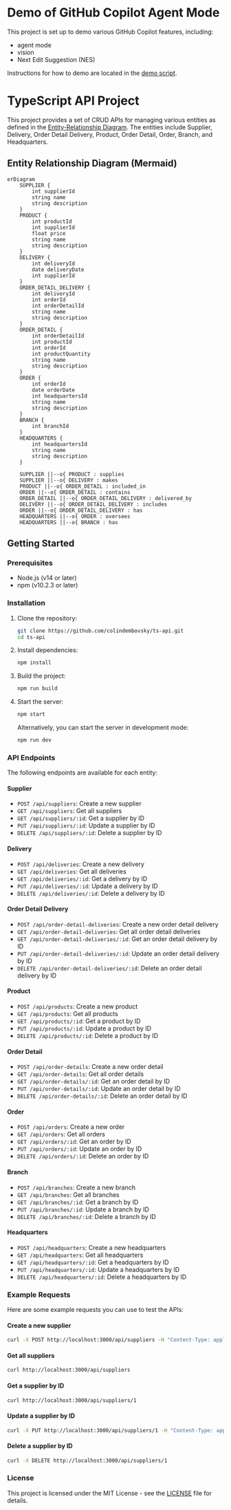 # Demo of GitHub Copilot Agent Mode

This project is set up to demo various GitHub Copilot features, including:
- agent mode
- vision
- Next Edit Suggestion (NES)

Instructions for how to demo are located in the [demo script](./docs/demo-script.md).

# TypeScript API Project

This project provides a set of CRUD APIs for managing various entities as defined in the  [Entity-Relationship Diagram](./ERD.png). The entities include Supplier, Delivery, Order Detail Delivery, Product, Order Detail, Order, Branch, and Headquarters.

## Entity Relationship Diagram (Mermaid)

```mermaid
erDiagram
    SUPPLIER {
        int supplierId
        string name
        string description
    }
    PRODUCT {
        int productId
        int supplierId
        float price
        string name
        string description
    }
    DELIVERY {
        int deliveryId
        date deliveryDate
        int supplierId
    }
    ORDER_DETAIL_DELIVERY {
        int deliveryId
        int orderId
        int orderDetailId
        string name
        string description
    }
    ORDER_DETAIL {
        int orderDetailId
        int productId
        int orderId
        int productQuantity
        string name
        string description
    }
    ORDER {
        int orderId
        date orderDate
        int headquartersId
        string name
        string description
    }
    BRANCH {
        int branchId
    }
    HEADQUARTERS {
        int headquartersId
        string name
        string description
    }

    SUPPLIER ||--o{ PRODUCT : supplies
    SUPPLIER ||--o{ DELIVERY : makes
    PRODUCT ||--o{ ORDER_DETAIL : included_in
    ORDER ||--o{ ORDER_DETAIL : contains
    ORDER_DETAIL ||--o{ ORDER_DETAIL_DELIVERY : delivered_by
    DELIVERY ||--o{ ORDER_DETAIL_DELIVERY : includes
    ORDER ||--o{ ORDER_DETAIL_DELIVERY : has
    HEADQUARTERS ||--o{ ORDER : oversees
    HEADQUARTERS ||--o{ BRANCH : has
```

## Getting Started

### Prerequisites

- Node.js (v14 or later)
- npm (v10.2.3 or later)

### Installation

1. Clone the repository:
   ```sh
   git clone https://github.com/colindembovsky/ts-api.git
   cd ts-api
   ```

2. Install dependencies:
   ```sh
   npm install
   ```

3. Build the project:
   ```sh
   npm run build
   ```

4. Start the server:
   ```sh
   npm start
   ```

   Alternatively, you can start the server in development mode:
   ```sh
   npm run dev
   ```

### API Endpoints

The following endpoints are available for each entity:

#### Supplier

- `POST /api/suppliers`: Create a new supplier
- `GET /api/suppliers`: Get all suppliers
- `GET /api/suppliers/:id`: Get a supplier by ID
- `PUT /api/suppliers/:id`: Update a supplier by ID
- `DELETE /api/suppliers/:id`: Delete a supplier by ID

#### Delivery

- `POST /api/deliveries`: Create a new delivery
- `GET /api/deliveries`: Get all deliveries
- `GET /api/deliveries/:id`: Get a delivery by ID
- `PUT /api/deliveries/:id`: Update a delivery by ID
- `DELETE /api/deliveries/:id`: Delete a delivery by ID

#### Order Detail Delivery

- `POST /api/order-detail-deliveries`: Create a new order detail delivery
- `GET /api/order-detail-deliveries`: Get all order detail deliveries
- `GET /api/order-detail-deliveries/:id`: Get an order detail delivery by ID
- `PUT /api/order-detail-deliveries/:id`: Update an order detail delivery by ID
- `DELETE /api/order-detail-deliveries/:id`: Delete an order detail delivery by ID

#### Product

- `POST /api/products`: Create a new product
- `GET /api/products`: Get all products
- `GET /api/products/:id`: Get a product by ID
- `PUT /api/products/:id`: Update a product by ID
- `DELETE /api/products/:id`: Delete a product by ID

#### Order Detail

- `POST /api/order-details`: Create a new order detail
- `GET /api/order-details`: Get all order details
- `GET /api/order-details/:id`: Get an order detail by ID
- `PUT /api/order-details/:id`: Update an order detail by ID
- `DELETE /api/order-details/:id`: Delete an order detail by ID

#### Order

- `POST /api/orders`: Create a new order
- `GET /api/orders`: Get all orders
- `GET /api/orders/:id`: Get an order by ID
- `PUT /api/orders/:id`: Update an order by ID
- `DELETE /api/orders/:id`: Delete an order by ID

#### Branch

- `POST /api/branches`: Create a new branch
- `GET /api/branches`: Get all branches
- `GET /api/branches/:id`: Get a branch by ID
- `PUT /api/branches/:id`: Update a branch by ID
- `DELETE /api/branches/:id`: Delete a branch by ID

#### Headquarters

- `POST /api/headquarters`: Create a new headquarters
- `GET /api/headquarters`: Get all headquarters
- `GET /api/headquarters/:id`: Get a headquarters by ID
- `PUT /api/headquarters/:id`: Update a headquarters by ID
- `DELETE /api/headquarters/:id`: Delete a headquarters by ID

### Example Requests

Here are some example requests you can use to test the APIs:

#### Create a new supplier

```sh
curl -X POST http://localhost:3000/api/suppliers -H "Content-Type: application/json" -d '{"deliveryId": 1, "deliveryDate": "2023-01-01", "supplierId": 1}'
```

#### Get all suppliers

```sh
curl http://localhost:3000/api/suppliers
```

#### Get a supplier by ID

```sh
curl http://localhost:3000/api/suppliers/1
```

#### Update a supplier by ID

```sh
curl -X PUT http://localhost:3000/api/suppliers/1 -H "Content-Type: application/json" -d '{"deliveryId": 1, "deliveryDate": "2023-01-02", "supplierId": 1}'
```

#### Delete a supplier by ID

```sh
curl -X DELETE http://localhost:3000/api/suppliers/1
```

### License

This project is licensed under the MIT License - see the [LICENSE](LICENSE) file for details.
